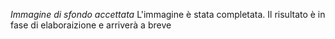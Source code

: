 *Immagine di sfondo accettata*
L'immagine è stata completata\.
Il risultato è in fase di elaboraizione e arriverà a breve